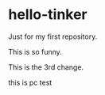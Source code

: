 # hello-tinker
Just for my first repository.

This is so funny.

This is the 3rd change.

this is pc test